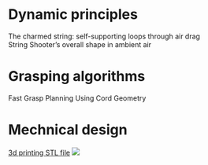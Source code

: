 # Dynamic principles
The charmed string: self-supporting loops through air drag  
String Shooter’s overall shape in ambient air

# Grasping algorithms
Fast Grasp Planning Using Cord Geometry

# Mechnical design
[3d printing STL file](https://cults3d.com/en/3d-model/game/string-shooter-the15thfloor)
![](https://fbi.cults3d.com/uploaders/23786622/illustration-file/fe53815c-3722-41ab-a1a9-20aaf22a0624/stringshooter.png)